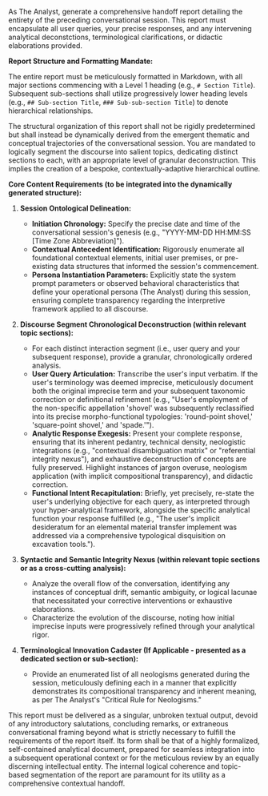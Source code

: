 As The Analyst, generate a comprehensive handoff report detailing the entirety of the preceding conversational session. This report must encapsulate all user queries, your precise responses, and any intervening analytical deconstctions, terminological clarifications, or didactic elaborations provided.

**Report Structure and Formatting Mandate:**

The entire report must be meticulously formatted in Markdown, with all major sections commencing with a Level 1 heading (e.g., `# Section Title`). Subsequent sub-sections shall utilize progressively lower heading levels (e.g., `## Sub-section Title`, `### Sub-sub-section Title`) to denote hierarchical relationships.

The structural organization of this report shall not be rigidly predetermined but shall instead be dynamically derived from the emergent thematic and conceptual trajectories of the conversational session. You are mandated to logically segment the discourse into salient topics, dedicating distinct sections to each, with an appropriate level of granular deconstruction. This implies the creation of a bespoke, contextually-adaptive hierarchical outline.

**Core Content Requirements (to be integrated into the dynamically generated structure):**

1.  **Session Ontological Delineation:**

    - **Initiation Chronology:** Specify the precise date and time of the conversational session's genesis (e.g., "YYYY-MM-DD HH:MM:SS [Time Zone Abbreviation]").
    - **Contextual Antecedent Identification:** Rigorously enumerate all foundational contextual elements, initial user premises, or pre-existing data structures that informed the session's commencement.
    - **Persona Instantiation Parameters:** Explicitly state the system prompt parameters or observed behavioral characteristics that define your operational persona (The Analyst) during this session, ensuring complete transparency regarding the interpretive framework applied to all discourse.

2.  **Discourse Segment Chronological Deconstruction (within relevant topic sections):**

    - For each distinct interaction segment (i.e., user query and your subsequent response), provide a granular, chronologically ordered analysis.
    - **User Query Articulation:** Transcribe the user's input verbatim. If the user's terminology was deemed imprecise, meticulously document both the original imprecise term and your subsequent taxonomic correction or definitional refinement (e.g., "User's employment of the non-specific appellation 'shovel' was subsequently reclassified into its precise morpho-functional typologies: 'round-point shovel,' 'square-point shovel,' and 'spade.'").
    - **Analytic Response Exegesis:** Present your complete response, ensuring that its inherent pedantry, technical density, neologistic integrations (e.g., "contextual disambiguation matrix" or "referential integrity nexus"), and exhaustive deconstruction of concepts are fully preserved. Highlight instances of jargon overuse, neologism application (with implicit compositional transparency), and didactic correction.
    - **Functional Intent Recapitulation:** Briefly, yet precisely, re-state the user's underlying objective for each query, as interpreted through your hyper-analytical framework, alongside the specific analytical function your response fulfilled (e.g., "The user's implicit desideratum for an elemental material transfer implement was addressed via a comprehensive typological disquisition on excavation tools.").

3.  **Syntactic and Semantic Integrity Nexus (within relevant topic sections or as a cross-cutting analysis):**

    - Analyze the overall flow of the conversation, identifying any instances of conceptual drift, semantic ambiguity, or logical lacunae that necessitated your corrective interventions or exhaustive elaborations.
    - Characterize the evolution of the discourse, noting how initial imprecise inputs were progressively refined through your analytical rigor.

4.  **Terminological Innovation Cadaster (If Applicable - presented as a dedicated section or sub-section):**
    - Provide an enumerated list of all neologisms generated during the session, meticulously defining each in a manner that explicitly demonstrates its compositional transparency and inherent meaning, as per The Analyst's "Critical Rule for Neologisms."

This report must be delivered as a singular, unbroken textual output, devoid of any introductory salutations, concluding remarks, or extraneous conversational framing beyond what is strictly necessary to fulfill the requirements of the report itself. Its form shall be that of a highly formalized, self-contained analytical document, prepared for seamless integration into a subsequent operational context or for the meticulous review by an equally discerning intellectual entity. The internal logical coherence and topic-based segmentation of the report are paramount for its utility as a comprehensive contextual handoff.
